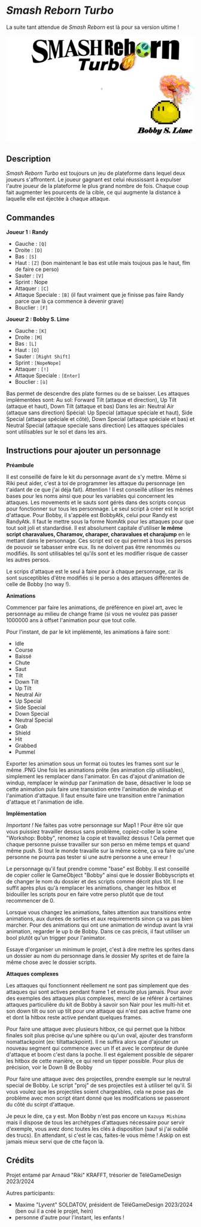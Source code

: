 # *Smash Reborn Turbo*

La suite tant attendue de *Smash Reborn* est là pour sa version ultime !

![](Assets/pictureimport/SmashRebornTitre.png)

## Description

*Smash Reborn Turbo* est toujours un jeu de plateforme dans lequel deux joueurs s'affrontent. Le joueur gagnant est celui réussissant à expulser l'autre joueur de la plateforme le plus grand nombre de fois. Chaque coup fait augmenter les pourcents de la cible, ce qui augmente la distance à laquelle elle est éjectée à chaque attaque.

## Commandes

**Joueur 1 : Randy**

- Gauche : `[Q]`
- Droite : `[D]`
- Bas : `[S]`
- Haut : `[Z]` (bon maintenant le bas est utile mais toujous pas le haut, flm de faire ce perso)
- Sauter : `[V]`
- Sprint : Nope
- Attaquer : `[C]`
- Attaque Speciale : `[B]` (il faut vraiment que je finisse pas faire Randy parce que là ça commence à devenir grave)
- Bouclier : `[F]`

**Joueur 2 : Bobby S. Lime**

- Gauche : `[K]`
- Droite : `[M]`
- Bas : `[L]`
- Haut : `[O]`
- Sauter : `[Right Shift]`
- Sprint : `[NopeNope]`
- Attaquer : `[!]`
- Attaque Speciale : `[Enter]`
- Bouclier : `[ù]`

Bas permet de descendre des plate formes ou de se baisser.
Les attaques implémentées sont:
Au sol: Forward Tilt (attaque et direction), Up Tilt (attaque et haut), Down Tilt (attaque et bas)
Dans les air: Neutral Air (attaque sans direction)
Spécial: Up Special (attaque spéciale et haut), Side Special (attaque spéciale et côté), Down Special (attaque spéciale et bas) et Neutral Special (attaque speciale sans direction)
Les attaques spéciales sont utilisables sur le sol et dans les airs.

## Instructions pour ajouter un personnage

**Préambule**

Il est conseillé de faire le kit du personnage avant de s'y mettre. Même si Riki peut aider, c'est à toi de programmer les attaque du personnage (en t'aidant de ce que j'ai déja fait).
Attention ! Il est conseillé utiliser les mêmes bases pour les noms ainsi que pour les variables qui concernent les attaques. Les movements et le sauts sont gérés dans des scripts conçus pour fonctionner sur tous les personnage. Le seul script à créer est le script d'attaque. Pour Bobby, il s'appèle est BobbyAtk, celui pour Randy est RandyAtk. Il faut le mettre sous la forme NomAtk pour les attaques pour que tout soit joli et standardisé.
Il est absolument capitale d'utiliser **le même script charavalues, Charamov, charaper, charavalues et charajump** en le mettant dans le personnage. Ces script est ce qui permet à tous les persos de pouvoir se tabasser entre eux. Ils ne doivent pas être renommés ou modifiés. Ils sont utilisables tel qu'ils sont et les modifier risque de casser les autres persos.

Le scrips d'attaque est le seul à faire pour à chaque personnage, car ils sont susceptibles d'être modifiés si le perso a des attaques différentes de celle de Bobby (no way !).

**Animations**

Commencer par faire les animations, de préférence en pixel art, avec le personnage au milieu de change frame (si vous ne voulez pas passer 1000000 ans à offset l'animation pour que tout colle.

Pour l'instant, de par le kit implémenté, les animations à faire sont:
- Idle
- Course
- Baissé
- Chute
- Saut
- Tilt
- Down Tilt
- Up Tilt
- Neutral Air
- Up Special
- Side Special
- Down Special
- Neutral Special
- Grab
- Shield
- Hit
- Grabbed
- Pummel

Exporter les animation sous un format où toutes les frames sont sur le même .PNG
Une fois les animations prête (les animation clip utilisables), simplement les remplacer dans l'animator.
En cas d'ajout d'animation de windup, remplacer le windup par l'animation de base, désactiver le loop se cette animation puis faire une transistion entre l'animation de windup et l'animation d'attaque. Il faut ensuite faire une transition entre l'animation d'attaque et l'animation de idle.

**Implémentation**

*Important !*
Ne faites pas votre personnage sur Map1 ! Pour être sûr que vous puissiez travailler dessus sans problème, copiez-coller la scène "Workshop: Bobby", renomez la copie et travaillez dessus ! Cela permet que chaque personne puisse travailler sur son perso en même temps et quand même push. Si tout le monde travaille sur la même scène, ça va faire qu'une personne ne pourra pas tester si une autre personne a une erreur !

Le personnage qu'il faut prendre comme "base" est Bobby. Il est conseillé de copier coller le GameObject "Bobby" ainsi que le dossier Bobbyscripts et de changer le nom du dossier et des scripts comme décrit plus tôt. Il ne suffit après plus qu'à remplacer les animations, changer les hitbox et bidouiller les scripts pour en faire votre perso plutôt que de tout recommencer de 0.

Lorsque vous changez les animations, faites attention aux transitions entre animations, aux durées de sorties et aux requirements sinon ça va pas bien marcher. Pour des animations qui ont une animation de windup avant la vrai animation, regarder le up b de Bobby. Dans ce cas précis, il faut utiliser un bool plutôt qu'un trigger pour l'animator.

Essaye d'organiser un minimum le projet, c'est à dire mettre les sprites dans un dossier au nom du personnage dans le dossier My sprites et de faire la même chose avec le dossier scripts.

**Attaques complexes**

Les attaques qui fonctionnent réellement ne sont pas simplement que des attaques qui sont actives pendant frame 1 et ensuite plus jamais. Pour avoir des exemples des attaques plus complexes, merci de se référer à certaines attaques particulière du kit de Bobby à savoir son Nair pour les multi-hit et son down tilt ou son up tilt pour une attaque qui n'est pas active frame one et dont la hitbox reste active pendant quelques frames.

Pour faire une attaque avec plusieurs hitbox, ce qui permet que la hitbox finales soit plus précise qu'une sphère ou qu'un oval, ajouter des transform nomattackpoint (ex: tiltattackpoint). Il ne suffira alors que d'ajouter un nouveau segment qui commence avec un If et avec le compteur de durée d'attaque et boom c'est dans la poche. Il est également possible de séparer les hitbox de cette manière, ce qui rend un tipper possible. Pour plus de précision, voir le Down B de Bobby

Pour faire une attaque avec des projectiles, prendre exemple sur le neutral special de Bobby. Le script "proj" de ses projectiles est à utiliser tel qu'il. Si vous voulez que les projectiles soient chargeables, cela ne pose pas de problème avec mon script étant donné que les modifications se passeront du côté du scirpt d'attaque.

Je peux le dire, ça y est. Mon Bobby n'est pas encore un `Kazuya Mishima` mais il dispose de tous les archétypes d'attaques nécessaire pour servir d'exemple, vous avez donc toutes les clés à disposition (sauf si j'ai oublié des trucs). En attendant, si c'est le cas, faites-le vous même ! Askip on est jamais mieux servi que de ctte façon là.

## Crédits

Projet entamé par Arnaud "Riki" KRAFFT, trésorier de TéléGameDesign 2023/2024

Autres participants:
- Maxime "Lyvent" SOLDATOV, président de TéléGameDesign 2023/2024 (ben oui il a créé le projet, hein)
- personne d'autre pour l'instant, les enfants !
